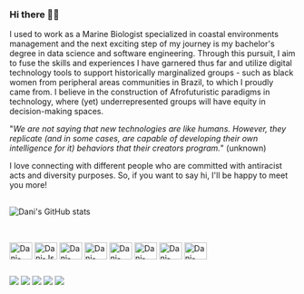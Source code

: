 ### Hi there 👋🏾

I used to work as a Marine Biologist specialized in coastal environments management and the next exciting step of my journey is my bachelor's degree in data science and software engineering. 
Through this pursuit, I aim to fuse the skills and experiences I have garnered thus far and utilize digital technology tools to support historically marginalized groups - such as black women from peripheral areas communities in Brazil, to which I proudly came from.
I believe in the construction of Afrofuturistic paradigms in technology, where (yet) underrepresented groups will have equity in decision-making spaces. 

"_We are not saying that new technologies are like humans. However, they replicate (and in some cases, are capable of developing their own intelligence for it) behaviors that their creators program._"
(unknown) 

I love connecting with different people who are committed with antiracist acts and diversity purposes.
So, if you want to say hi, I'll be happy to meet you more! 

 ##
 
![Dani's GitHub stats](https://github-readme-stats.vercel.app/api?username=printdaniela&show_icons=true&theme=highcontrast)

 ##

<div style="display: inline_block"><br>
  <img align="center" alt="Dani-Python" height="30" width="40" src="https://cdn.jsdelivr.net/gh/devicons/devicon/icons/python/python-original.svg">        
  <img align="center" alt="Dani-Js" height="30" width="40" src="https://cdn.jsdelivr.net/gh/devicons/devicon/icons/javascript/javascript-original.svg">  
  <img align="center" alt="Dani-React" height="30" width="40" src="https://cdn.jsdelivr.net/gh/devicons/devicon/icons/react/react-original.svg">
  <img align="center" alt="Dani-HTML" height="30" width="40" src="https://cdn.jsdelivr.net/gh/devicons/devicon/icons/html5/html5-original.svg">
  <img align="center" alt="Dani-CSS" height="30" width="40" src="https://cdn.jsdelivr.net/gh/devicons/devicon/icons/css3/css3-original.svg">
  <img align="center" alt="Dani-NET" height="30" width="40" src="https://cdn.jsdelivr.net/gh/devicons/devicon/icons/dot-net/dot-net-original.svg">
  <img align="center" alt="Dani-NodeJS" height="30" width="40" src="https://cdn.jsdelivr.net/gh/devicons/devicon/icons/nodejs/nodejs-original.svg">
  <img align="center" alt="Dani-Git" height="30" width="40" src="https://cdn.jsdelivr.net/gh/devicons/devicon/icons/git/git-original.svg">
               
</div>
  
  ##
 
<div> 
  <a href="https://www.linkedin.com/in/printdaniela/" target="_blank"><img src="https://img.shields.io/badge/-LinkedIn-%230077B5?style=for-the-badge&logo=linkedin&logoColor=white" target="_blank"></a> 
  <a href="mailto:teixeiradanielabarbosa@gmail.com"><img src="https://img.shields.io/badge/-Gmail-%23333?style=for-the-badge&logo=gmail&logoColor=white" target="_blank"></a>
  <a href="https://instagram.com/bocadepexe/" target="_blank"><img src="https://img.shields.io/badge/-Instagram-%23E4405F?style=for-the-badge&logo=instagram&logoColor=white" target="_blank"></a>
  <a href="https://twitter.com/bocadepexe" target="_blank"><img src="https://img.shields.io/badge/Twitter-1DA1F2?style=for-the-badge&logo=twitter&logoColor=white"></a>
  <a href="https://www.youtube.com/channel/UCnlBjBveYx-X7uOMigo3Ukw" target="_blank"><img src="https://img.shields.io/badge/YouTube-FF0000?style=for-the-badge&logo=youtube&logoColor=white" target="_blank"></a>
</div>

<!--
**printdaniela/printdaniela** is a ✨ _special_ ✨ repository because its `README.md` (this file) appears on your GitHub profile.

